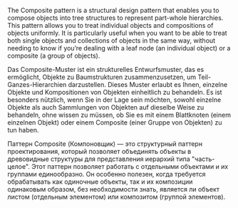 

The Composite pattern is a structural design pattern that enables you to compose objects into tree structures to represent part-whole hierarchies. This pattern allows you to treat individual objects and compositions of objects uniformly. It is particularly useful when you want to be able to treat both single objects and collections of objects in the same way, without needing to know if you’re dealing with a leaf node (an individual object) or a composite (a group of objects).



Das Composite-Muster ist ein strukturelles Entwurfsmuster, das es ermöglicht, Objekte zu Baumstrukturen zusammenzusetzen, um Teil-Ganzes-Hierarchien darzustellen. Dieses Muster erlaubt es Ihnen, einzelne Objekte und Kompositionen von Objekten einheitlich zu behandeln. Es ist besonders nützlich, wenn Sie in der Lage sein möchten, sowohl einzelne Objekte als auch Sammlungen von Objekten auf dieselbe Weise zu behandeln, ohne wissen zu müssen, ob Sie es mit einem Blattknoten (einem einzelnen Objekt) oder einem Composite (einer Gruppe von Objekten) zu tun haben.



Паттерн Composite (Компоновщик) — это структурный паттерн проектирования, который позволяет объединять объекты в древовидные структуры для представления иерархий типа "часть-целое". Этот паттерн позволяет работать с отдельными объектами и их группами единообразно. Он особенно полезен, когда требуется обрабатывать как одиночные объекты, так и их композиции одинаковым образом, без необходимости знать, является ли объект листом (отдельным элементом) или композитом (группой элементов).
